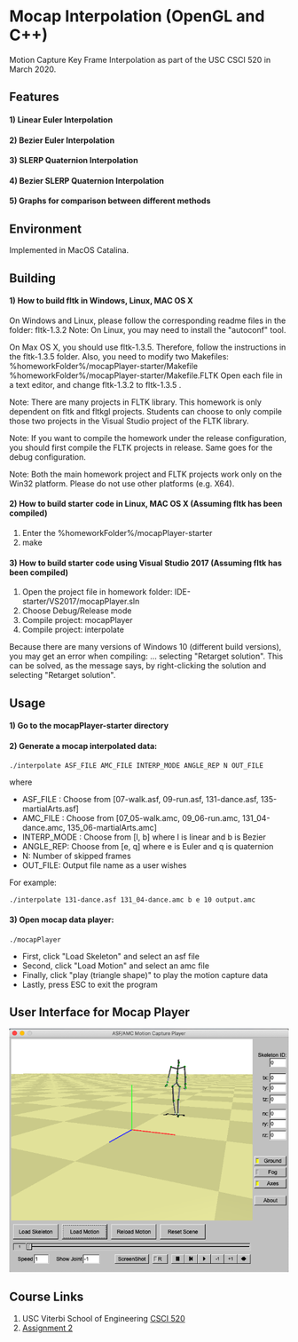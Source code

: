 # Mocap Interpolation (OpenGL and C++)
Motion Capture Key Frame Interpolation as part of the USC CSCI 520 in March 2020.


## Features
#### 1) Linear Euler Interpolation
#### 2) Bezier Euler Interpolation
#### 3) SLERP Quaternion Interpolation
#### 4) Bezier SLERP Quaternion Interpolation
#### 5) Graphs for comparison between different methods


## Environment
Implemented in MacOS Catalina.


## Building
#### 1) How to build fltk in Windows, Linux, MAC OS X
On Windows and Linux, please follow the corresponding readme 
files in the folder: fltk-1.3.2
Note: On Linux, you may need to install the "autoconf" tool.

On Max OS X, you should use fltk-1.3.5. Therefore, follow
the instructions in the fltk-1.3.5 folder. Also, you need
to modify two Makefiles:
%homeworkFolder%/mocapPlayer-starter/Makefile
%homeworkFolder%/mocapPlayer-starter/Makefile.FLTK
Open each file in a text editor, and change fltk-1.3.2 to fltk-1.3.5 .

Note: There are many projects in FLTK library. This homework
is only dependent on fltk and fltkgl projects. Students can choose 
to only compile those two projects in the Visual Studio project 
of the FLTK library.

Note: If you want to compile the homework under the release 
configuration, you should first compile the FLTK projects in release. 
Same goes for the debug configuration.

Note: Both the main homework project and FLTK projects work only 
on the Win32 platform. Please do not use other platforms (e.g. X64).

#### 2) How to build starter code in Linux, MAC OS X (Assuming fltk has been compiled)
1) Enter the %homeworkFolder%/mocapPlayer-starter
2) make

#### 3) How to build starter code using Visual Studio 2017 (Assuming fltk has been compiled)
1) Open the project file in homework folder: IDE-starter/VS2017/mocapPlayer.sln
2) Choose Debug/Release mode
3) Compile project: mocapPlayer
4) Compile project: interpolate

Because there are many versions of Windows 10 (different build versions), 
you may get an error when compiling: ... selecting "Retarget solution". 
This can be solved, as the message says, by right-clicking the solution 
and selecting "Retarget solution".


## Usage
#### 1) Go to the mocapPlayer-starter directory

#### 2) Generate a mocap interpolated data:
```
./interpolate ASF_FILE AMC_FILE INTERP_MODE ANGLE_REP N OUT_FILE
```
where
- ASF_FILE :    Choose from [07-walk.asf, 09-run.asf, 131-dance.asf, 135-martialArts.asf]
- AMC_FILE :    Choose from [07_05-walk.amc, 09_06-run.amc, 131_04-dance.amc, 135_06-martialArts.amc]
- INTERP_MODE : Choose from [l, b] where l is linear and b is Bezier
- ANGLE_REP:    Choose from [e, q] where e is Euler and q is quaternion
- N:            Number of skipped frames
- OUT_FILE:     Output file name as a user wishes 

For example:
```
./interpolate 131-dance.asf 131_04-dance.amc b e 10 output.amc
```

#### 3) Open mocap data player:
```
./mocapPlayer
```
- First, click "Load Skeleton" and select an asf file
- Second, click "Load Motion" and select an amc file
- Finally, click "play (triangle shape)" to play the motion capture data
- Lastly, press ESC to exit the program


## User Interface for Mocap Player
![Mocap Player](readme_content/gui.png)


## Course Links
1) USC Viterbi School of Engineering [CSCI 520](http://barbic.usc.edu/cs520-s20/)
2) [Assignment 2](http://barbic.usc.edu/cs520-s20/assign2/)

